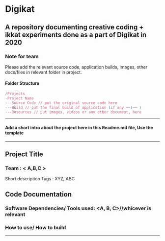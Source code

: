 # Digikat
A repository documenting creative coding + ikkat experiments done as a part of Digikat in 2020
---
### Note for team
Please add the relevant source code, application builds, images, other docs/files in relevant folder in project. 
#### Folder Structure 
```jsx
/Projects
-Project Name
---Source Code // put the original source code here
---Build // put the final build of application (if any ~~)~~ )
---Resources // put images, videos or any other document, here
```


------
#### Add a short intro about the project here in this Readme.md file, Use the template
---
 ## Project Title
 ### Team : < A,B,C >

 <one image>

 Short description
 Tags : XYZ, ABC

 ## Code Documentation
 ### Software Dependencies/ Tools used:  <A, B, C>//whicever is relevant
 ### How to use/ How to build
 ---

 
